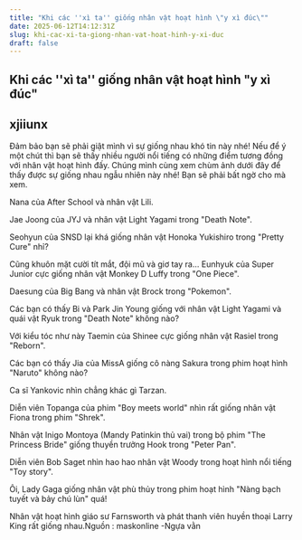 ```yaml
---
title: "Khi các ''xì ta'' giống nhân vật hoạt hình \"y xì đúc\""
date: 2025-06-12T14:12:31Z
slug: khi-cac-xi-ta-giong-nhan-vat-hoat-hinh-y-xi-duc
draft: false
---
```


## Khi các ''xì ta'' giống nhân vật hoạt hình "y xì đúc"

## xjiiunx

Đảm bảo bạn sẽ phải giật mình vì sự giống nhau khó tin này nhé!
Nếu để ý một chút thì bạn sẽ thấy nhiều người nổi tiếng có những điểm tương đồng với nhân vật hoạt hình đấy. Chúng mình cùng xem chùm ảnh dưới đây để thấy được sự giống nhau ngẫu nhiên này nhé! Bạn sẽ phải bất ngờ cho mà xem.


Nana của After School và nhân vật Lili.


Jae Joong của JYJ và nhân vật Light Yagami trong "Death Note".


Seohyun của SNSD lại khá giống nhân vật Honoka Yukishiro trong "Pretty Cure" nhỉ?


Cũng khuôn mặt cười tít mắt, đội mũ và giơ tay ra... Eunhyuk của Super Junior cực giống nhân vật Monkey D Luffy trong "One Piece". 


Daesung của Big Bang và nhân vật Brock trong "Pokemon".


Các bạn có thấy Bi và Park Jin Young giống với nhân vật Light Yagami và quái vật Ryuk
 trong "Death Note" không nào?


Với kiểu tóc như này Taemin của Shinee cực giống nhân vật Rasiel trong "Reborn".


Các bạn có thấy Jia của MissA giống cô nàng Sakura trong phim hoạt hình "Naruto" không nào?


Ca sĩ Yankovic nhìn chẳng khác gì Tarzan.


Diễn viên Topanga của phim "Boy meets world" nhìn rất giống nhân vật Fiona trong phim "Shrek".


Nhân vật Inigo Montoya (Mandy Patinkin thủ vai) trong bộ phim "The Princess Bride" giống thuyền trưởng Hook trong "Peter Pan".


Diễn viên Bob Saget nhìn hao hao nhân vật Woody trong hoạt hình nổi tiếng "Toy story".


Ôi, Lady Gaga giống nhân vật phù thủy trong phim hoạt hình "Nàng bạch tuyết và bảy chú lùn" quá!


 Nhân vật hoạt hình giáo sư Farnsworth và phát thanh viên huyền thoại Larry King rất giống nhau.Nguồn : maskonline -Ngựa vằn